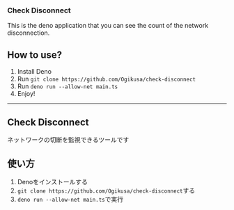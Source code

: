 ### Check Disconnect
This is the deno application that you can see the count of the network disconnection.

## How to use?
1. Install Deno
2. Run `git clone https://github.com/Ogikusa/check-disconnect`
3. Run `deno run --allow-net main.ts`
4. Enjoy!

---

## Check Disconnect
ネットワークの切断を監視できるツールです

## 使い方
1. Denoをインストールする
2. `git clone https://github.com/Ogikusa/check-disconnect`する
3. `deno run --allow-net main.ts`で実行